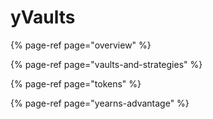 # yVaults

{% page-ref page="overview" %}

{% page-ref page="vaults-and-strategies" %}

{% page-ref page="tokens" %}

{% page-ref page="yearns-advantage" %}